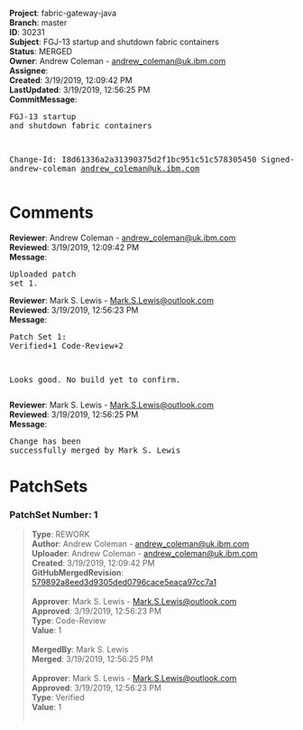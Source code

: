 <strong>Project</strong>: fabric-gateway-java<br><strong>Branch</strong>: master<br><strong>ID</strong>: 30231<br><strong>Subject</strong>: FGJ-13 startup and shutdown fabric containers<br><strong>Status</strong>: MERGED<br><strong>Owner</strong>: Andrew Coleman - andrew_coleman@uk.ibm.com<br><strong>Assignee</strong>:<br><strong>Created</strong>: 3/19/2019, 12:09:42 PM<br><strong>LastUpdated</strong>: 3/19/2019, 12:56:25 PM<br><strong>CommitMessage</strong>:<br><pre>FGJ-13 startup and shutdown fabric containers

Change-Id: I8d61336a2a31390375d2f1bc951c51c578305450
Signed-off-by: andrew-coleman <andrew_coleman@uk.ibm.com>
</pre><h1>Comments</h1><strong>Reviewer</strong>: Andrew Coleman - andrew_coleman@uk.ibm.com<br><strong>Reviewed</strong>: 3/19/2019, 12:09:42 PM<br><strong>Message</strong>: <pre>Uploaded patch set 1.</pre><strong>Reviewer</strong>: Mark S. Lewis - Mark.S.Lewis@outlook.com<br><strong>Reviewed</strong>: 3/19/2019, 12:56:23 PM<br><strong>Message</strong>: <pre>Patch Set 1: Verified+1 Code-Review+2

Looks good. No build yet to confirm.</pre><strong>Reviewer</strong>: Mark S. Lewis - Mark.S.Lewis@outlook.com<br><strong>Reviewed</strong>: 3/19/2019, 12:56:25 PM<br><strong>Message</strong>: <pre>Change has been successfully merged by Mark S. Lewis</pre><h1>PatchSets</h1><h3>PatchSet Number: 1</h3><blockquote><strong>Type</strong>: REWORK<br><strong>Author</strong>: Andrew Coleman - andrew_coleman@uk.ibm.com<br><strong>Uploader</strong>: Andrew Coleman - andrew_coleman@uk.ibm.com<br><strong>Created</strong>: 3/19/2019, 12:09:42 PM<br><strong>GitHubMergedRevision</strong>: [579892a8eed3d9305ded0796cace5eaca97cc7a1](https://github.com/hyperledger-gerrit-archive/fabric-gateway-java/commit/579892a8eed3d9305ded0796cace5eaca97cc7a1)<br><br><strong>Approver</strong>: Mark S. Lewis - Mark.S.Lewis@outlook.com<br><strong>Approved</strong>: 3/19/2019, 12:56:23 PM<br><strong>Type</strong>: Code-Review<br><strong>Value</strong>: 1<br><br><strong>MergedBy</strong>: Mark S. Lewis<br><strong>Merged</strong>: 3/19/2019, 12:56:25 PM<br><br><strong>Approver</strong>: Mark S. Lewis - Mark.S.Lewis@outlook.com<br><strong>Approved</strong>: 3/19/2019, 12:56:23 PM<br><strong>Type</strong>: Verified<br><strong>Value</strong>: 1<br><br></blockquote>
